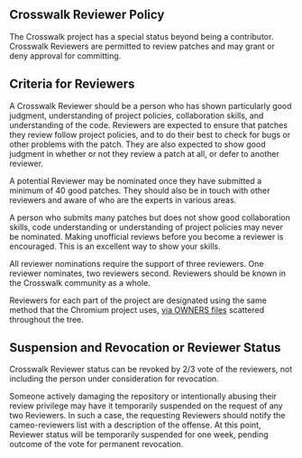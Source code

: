 ## Crosswalk Reviewer Policy
The Crosswalk project has a special status beyond being a contributor. Crosswalk Reviewers are permitted to review patches and may grant or deny approval for committing.

## Criteria for Reviewers
A Crosswalk Reviewer should be a person who has shown particularly good judgment, understanding of project policies, collaboration skills, and understanding of the code. Reviewers are expected to ensure that patches they review follow project policies, and to do their best to check for bugs or other problems with the patch. They are also expected to show good judgment in whether or not they review a patch at all, or defer to another reviewer.

A potential Reviewer may be nominated once they have submitted a minimum of 40 good patches. They should also be in touch with other reviewers and aware of who are the experts in various areas.

A person who submits many patches but does not show good collaboration skills, code understanding or understanding of project policies may never be nominated. Making unofficial reviews before you become a reviewer is encouraged. This is an excellent way to show your skills.

All reviewer nominations require the support of three reviewers. One reviewer nominates, two reviewers second. Reviewers should be known in the Crosswalk community as a whole.

Reviewers for each part of the project are designated using the same method that the Chromium project uses, 
[via OWNERS files](http://dev.chromium.org/developers/owners-files) scattered throughout the tree.

## Suspension and Revocation or Reviewer Status
Crosswalk Reviewer status can be revoked by 2/3 vote of the reviewers, not including the person under consideration for revocation.

Someone actively damaging the repository or intentionally abusing their review privilege may have it temporarily suspended on the request of any two Reviewers. In such a case, the requesting Reviewers should notify the cameo-reviewers list with a description of the offense. At this point, Reviewer status will be temporarily suspended for one week, pending outcome of the vote for permanent revocation.